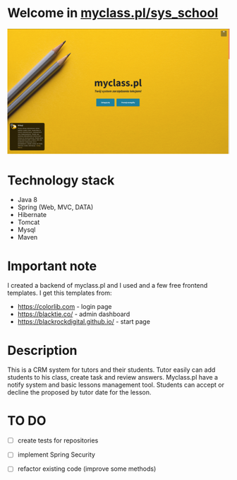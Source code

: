 # Welcome in [myclass.pl/sys_school](myclass.pl/sys_school)
![Start page](/img/hello.png)
# Technology stack
- Java 8
- Spring (Web, MVC, DATA)
- Hibernate
- Tomcat
- Mysql
- Maven
# Important note
I created a backend of myclass.pl and I used and a few free frontend templates. I get this templates from:
- https://colorlib.com - login page
- https://blacktie.co/ - admin dashboard
- https://blackrockdigital.github.io/ - start page
# Description
This is a CRM system for tutors and their students. Tutor easily can add students to his class, create task and review answers. Myclass.pl have a notify system and basic lessons management tool. Students can accept or decline the proposed by tutor date for the lesson. 
# TO DO
- [ ] create tests for repositories
- [ ] implement Spring Security
- [ ] refactor existing code (improve some methods)

